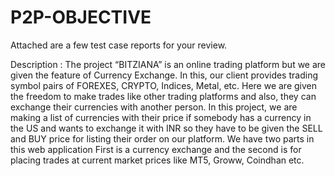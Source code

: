 # P2P-OBJECTIVE
Attached are a few test case reports for your review.

Description : The project “BITZIANA” is an online trading platform but we are given the feature of Currency Exchange. In this, our client provides trading symbol pairs of FOREXES, CRYPTO, Indices, Metal, etc. Here we are given the freedom to make trades like other trading platforms and also, they can exchange their currencies with another person. In this project, we are making a list of currencies with their price if somebody has a currency in the US and wants to exchange it with INR so they have to be given the SELL and BUY price for listing their order on our platform. We have two parts in this web application First is a currency exchange and the second is for placing trades at current market prices like MT5, Groww, Coindhan etc.


